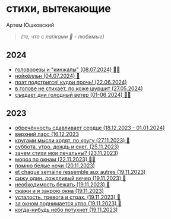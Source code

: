 # стихи, вытекающие

Артем Юшковский

> _(те, что с лапками 🐾 - любимые)_

## 2024
- [головорезы и "кинжалы" (08.07.2024) 🐾🐾](2024-07-08.головорезы-и-кинжалы.md)
- [нойкёлльн (04.07.2024) 🐾](2024-07-04.нойкёлльн.md)
- [поэт подстригся! кудри прочь! (22.06.2024)](2024-06-22.поэт-подстригся-кудри-прочь.md)
- [в голове не стихает, по коже шуршит (27.05.2024)](2024-05-27.в-голове-не-стихает-по-коже-шуршит.md)
- [съедает дни голодный ветер (01-06 2024) 🐾🐾](2024-01-04.съедает-дни-голодный-ветер.md)

## 2023
- [обречённость сдавливает сердце (18.12.2023 - 01.01.2024)](2023-12-18.обреченность-сдавливает-сердце.md)
- [верхний ларс (16.12.2023](2023-12-16.верхний-ларс.md)
- [кругами мысли ходят, по кругу (27.11.2023) 🐾](2023-11-27.кругами-мысли-ходят-по-кругу.md)
- [суббота. утро. дождь и снег. (25.11.2023)](2023-11-25.суббота-утро-дождь-и-снег.md)
- [зачем стихи мои печальны? (23.11.2023)](2023-11-23.зачем-стихи-мои-печальны.md)
- [мороз по окнам (22.11.2023) 🐾🐾](2023-11-22.мороз-по-окнам.md)
- [помню белые ночи (20.11.2023)](2023-11-20.помню-белые-ночи.md)
- [et chaque semaine ressemble aux autres (19.11.2023)](2023-11-19_07.et-chaque-semaine-rassemble-aux-autres.md)
- [сижу один. дождливый вечер (19.11.2023) 🐾](2023-11-19_06.сижу-один-долждливый-вечер.md)
- [необходимость бежать (19.11.2023) 🐾](2023-11-19_05.необходимость-бежать.md)
- [скажи и я закрою окна (19.11.2023)](2023-11-19_04.скажи-и-я-закрою-окна.md)
- [усталость. тревога и страх. (19.11.2023) 🐾](2023-11-19_03.усталость-тревога-и-страх.md)
- [за окном поднимается утро (19.11.2023) 🐾](2023-11-19_02.за-окном-поднимается-утро)
- [когда-нибудь небо потухнет (19.11.2023)](2023-11-19_01.когда-нибудь-небо-потухнет.md)

